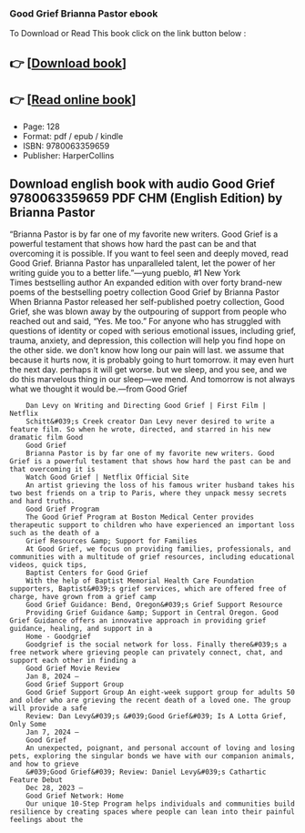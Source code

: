 ### Good Grief Brianna Pastor ebook

To Download or Read This book click on the link button below :

## 👉  [**[Download book](http://filesbooks.info/download.php?group=book&from=github.com&id=706606&lnk=1061 "Download book")**]

## 👉  [**[Read online book](http://filesbooks.info/download.php?group=book&from=github.com&id=706606&lnk=1061 "Read online book")**]


* Page: 128
* Format: pdf / epub / kindle
* ISBN: 9780063359659
* Publisher: HarperCollins



## Download english book with audio Good Grief 9780063359659 PDF CHM (English Edition) by Brianna Pastor



“Brianna Pastor is by far one of my favorite new writers. Good Grief is a powerful testament that shows how hard the past can be and that overcoming it is possible. If you want to feel seen and deeply moved, read Good Grief. Brianna Pastor has unparalleled talent, let the power of her writing guide you to a better life.”—yung pueblo, #1 New York Times bestselling author An expanded edition with over forty brand-new poems of the bestselling poetry collection Good Grief by Brianna Pastor When Brianna Pastor released her self-published poetry collection, Good Grief, she was blown away by the outpouring of support from people who reached out and said, “Yes. Me too.” For anyone who has struggled with questions of identity or coped with serious emotional issues, including grief, trauma, anxiety, and depression, this collection will help you find hope on the other side. we don’t know how long our pain will last. we assume that because it hurts now, it is probably going to hurt tomorrow. it may even hurt the next day. perhaps it will get worse. but we sleep, and you see, and we do this marvelous thing in our sleep—we mend. And tomorrow is not always what we thought it would be.—from Good Grief


        Dan Levy on Writing and Directing Good Grief | First Film | Netflix
        Schitt&#039;s Creek creator Dan Levy never desired to write a feature film. So when he wrote, directed, and starred in his new dramatic film Good 
        Good Grief
        Brianna Pastor is by far one of my favorite new writers. Good Grief is a powerful testament that shows how hard the past can be and that overcoming it is 
        Watch Good Grief | Netflix Official Site
        An artist grieving the loss of his famous writer husband takes his two best friends on a trip to Paris, where they unpack messy secrets and hard truths.
        Good Grief Program
        The Good Grief Program at Boston Medical Center provides therapeutic support to children who have experienced an important loss such as the death of a 
        Grief Resources &amp; Support for Families
        At Good Grief, we focus on providing families, professionals, and communities with a multitude of grief resources, including educational videos, quick tips, 
        Baptist Centers for Good Grief
        With the help of Baptist Memorial Health Care Foundation supporters, Baptist&#039;s grief services, which are offered free of charge, have grown from a grief camp 
        Good Grief Guidance: Bend, Oregon&#039;s Grief Support Resource
        Providing Grief Guidance &amp; Support in Central Oregon. Good Grief Guidance offers an innovative approach in providing grief guidance, healing, and support in a 
        Home - Goodgrief
        Goodgrief is the social network for loss. Finally there&#039;s a free network where grieving people can privately connect, chat, and support each other in finding a 
        Good Grief Movie Review
        Jan 8, 2024 —
        Good Grief Support Group
        Good Grief Support Group An eight-week support group for adults 50 and older who are grieving the recent death of a loved one. The group will provide a safe 
        Review: Dan Levy&#039;s &#039;Good Grief&#039; Is A Lotta Grief, Only Some
        Jan 7, 2024 —
        Good Grief
        An unexpected, poignant, and personal account of loving and losing pets, exploring the singular bonds we have with our companion animals, and how to grieve 
        &#039;Good Grief&#039; Review: Daniel Levy&#039;s Cathartic Feature Debut
        Dec 28, 2023 —
        Good Grief Network: Home
        Our unique 10-Step Program helps individuals and communities build resilience by creating spaces where people can lean into their painful feelings about the 
    




